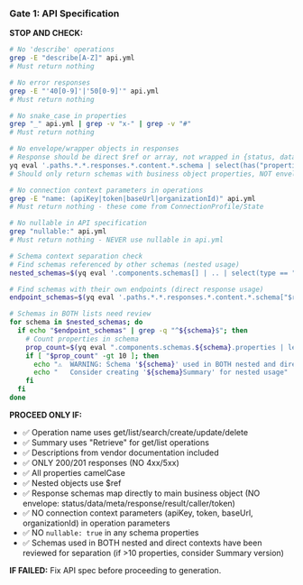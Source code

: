 ### Gate 1: API Specification

**STOP AND CHECK:**
```bash
# No 'describe' operations
grep -E "describe[A-Z]" api.yml
# Must return nothing

# No error responses
grep -E "'40[0-9]'|'50[0-9]'" api.yml
# Must return nothing

# No snake_case in properties
grep "_" api.yml | grep -v "x-" | grep -v "#"
# Must return nothing

# No envelope/wrapper objects in responses
# Response should be direct $ref or array, not wrapped in {status, data, meta, response, result, caller, token, etc.}
yq eval '.paths.*.*.responses.*.content.*.schema | select(has("properties"))' api.yml
# Should only return schemas with business object properties, NOT envelope properties

# No connection context parameters in operations
grep -E "name: (apiKey|token|baseUrl|organizationId)" api.yml
# Must return nothing - these come from ConnectionProfile/State

# No nullable in API specification
grep "nullable:" api.yml
# Must return nothing - NEVER use nullable in api.yml

# Schema context separation check
# Find schemas referenced by other schemas (nested usage)
nested_schemas=$(yq eval '.components.schemas[] | .. | select(type == "string" and test("#/components/schemas/")) | capture("#/components/schemas/(?<schema>.+)").schema' api.yml | sort -u)

# Find schemas with their own endpoints (direct response usage)
endpoint_schemas=$(yq eval '.paths.*.*.responses.*.content.*.schema["$ref"]' api.yml | grep -o '[^/]*$' | sort -u)

# Schemas in BOTH lists need review
for schema in $nested_schemas; do
  if echo "$endpoint_schemas" | grep -q "^${schema}$"; then
    # Count properties in schema
    prop_count=$(yq eval ".components.schemas.${schema}.properties | length" api.yml)
    if [ "$prop_count" -gt 10 ]; then
      echo "⚠️  WARNING: Schema '${schema}' used in BOTH nested and direct contexts with ${prop_count} properties"
      echo "   Consider creating '${schema}Summary' for nested usage"
    fi
  fi
done
```

**PROCEED ONLY IF:**
- ✅ Operation name uses get/list/search/create/update/delete
- ✅ Summary uses "Retrieve" for get/list operations
- ✅ Descriptions from vendor documentation included
- ✅ ONLY 200/201 responses (NO 4xx/5xx)
- ✅ All properties camelCase
- ✅ Nested objects use $ref
- ✅ Response schemas map directly to main business object (NO envelope: status/data/meta/response/result/caller/token)
- ✅ NO connection context parameters (apiKey, token, baseUrl, organizationId) in operation parameters
- ✅ NO `nullable: true` in any schema properties
- ✅ Schemas used in BOTH nested and direct contexts have been reviewed for separation (if >10 properties, consider Summary version)

**IF FAILED:** Fix API spec before proceeding to generation.


